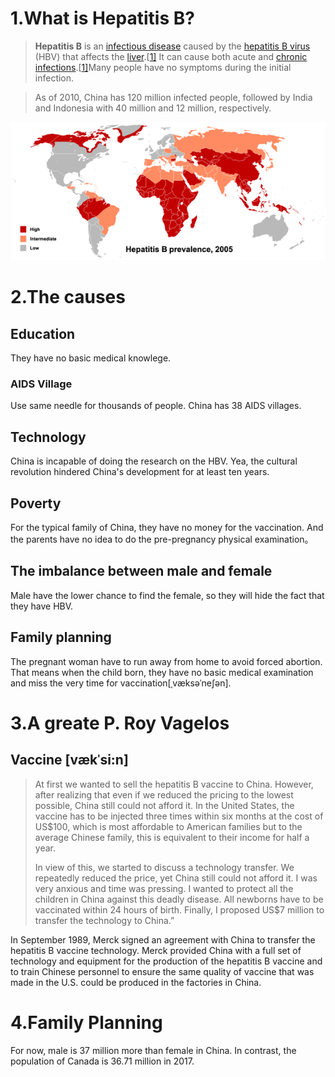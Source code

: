 # 1.What is Hepatitis B?

> **Hepatitis B** is an [infectious disease](https://en.wikipedia.org/wiki/Infectious_disease) caused by the [hepatitis B virus](https://en.wikipedia.org/wiki/Hepatitis_B_virus) (HBV) that affects the [liver](https://en.wikipedia.org/wiki/Liver).[[1\]](https://en.wikipedia.org/wiki/Hepatitis_B#cite_note-WHO2014-1) It can cause both acute and [chronic infections](https://en.wikipedia.org/wiki/Chronic_infection).[[1\]](https://en.wikipedia.org/wiki/Hepatitis_B#cite_note-WHO2014-1)Many people have no symptoms during the initial infection.

> As of 2010, China has 120 million infected people, followed by India and Indonesia with 40 million and 12 million, respectively. 

![](../figures/blog5/HBV.png)

# 2.The causes

## Education

They have no basic medical knowlege.

### AIDS Village

Use same needle for thousands of people. China has 38 AIDS villages.

## Technology

China is incapable of doing the research on the HBV. Yea, the cultural revolution hindered China's development for at least ten years.

## Poverty

For the typical family of China, they have no money for the vaccination. And the parents have no idea to do the pre-pregnancy physical examination。

## The imbalance between male and female

Male have the lower chance to find the female, so they will hide the fact that they have HBV.

## Family planning

The pregnant woman have to run away from home to avoid forced abortion. That means when the child born, they have no basic medical examination and miss the very time for vaccination[ˌvæksəˈneʃən].

# 3.A greate P. Roy Vagelos

## Vaccine  [vækˈsi:n]

> At first we wanted to sell the hepatitis B vaccine to China. However, after realizing that even if we reduced the pricing to the lowest possible, China still could not afford it. In the United States, the vaccine has to be injected three times within six months at the cost of US$100, which is most affordable to American families but to the average Chinese family, this is equivalent to their income for half a year.
>
> In view of this, we started to discuss a technology transfer. We repeatedly reduced the price, yet China still could not afford it. I was very anxious and time was pressing. I wanted to protect all the children in China against this deadly disease. All newborns have to be vaccinated within 24 hours of birth. Finally, I proposed US$7 million to transfer the technology to China.”

In September 1989, Merck signed an agreement with China to transfer the hepatitis B vaccine technology. Merck provided China with a full set of technology and equipment for the production of the hepatitis B vaccine and to train Chinese personnel to ensure the same quality of vaccine that was made in the U.S. could be produced in the factories in China.

# 4.Family Planning

For now, male is 37 million more than female in China. In contrast, the population of Canada is 36.71 million in 2017.